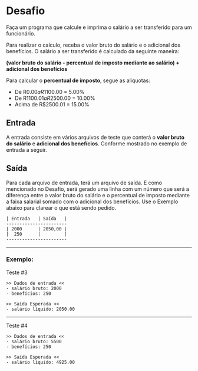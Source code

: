 # Desafio

Faça um programa que calcule e imprima o salário a ser transferido para um funcionário.

Para realizar o calculo, receba o valor bruto do salário e o adicional dos benefícios. O salário a ser transferido é calculado da seguinte maneira:

**(valor bruto do salário - percentual de imposto mediante ao salário) + adicional dos benefícios**

Para calcular o **percentual de imposto**, segue as aliquotas:

- De R$0.00 a R$1100.00 = 5.00%
- De R$1100.01 a R$2500.00 = 10.00%
- Acima de R$2500.01 = 15.00%

## Entrada
A entrada consiste em vários arquivos de teste que conterá o **valor bruto do salário** e **adicional dos benefícios**. Conforme mostrado no exemplo de entrada a seguir.

## Saída
Para cada arquivo de entrada, terá um arquivo de saída. E como mencionado no Desafio, será gerado uma linha com um número que será a diferença entre o valor bruto do salário e o percentual de imposto mediante a faixa salarial somado com o adicional dos benefícios. Use o Exemplo abaixo para clarear o que está sendo pedido.

```
| Entrada   | Saída   |
-----------------------
| 2000      | 2050,00 |
|  250      |         |
-----------------------
```
---
### Exemplo:
Teste #3

```
>> Dados de entrada <<
- salário bruto: 2000
- benefícios: 250

>> Saída Esperada <<
- salário líquido: 2050.00
```

--- 
Teste #4 

```
>> Dados de entrada <<
- salário bruto: 5500
- benefícios: 250

>> Saída Esperada <<
- salário líquido: 4925.00
```